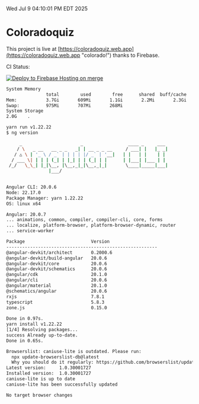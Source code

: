 Wed Jul  9 04:10:01 PM EDT 2025

# Coloradoquiz


This project is live at [https://coloradoquiz.web.app](https://coloradoquiz.web.app "colorado!") thanks to Firebase.

CI Status: 

[![Deploy to Firebase Hosting on merge](https://github.com/teamkushal/coloradoquiz/actions/workflows/firebase-hosting-merge.yml/badge.svg)](https://github.com/teamkushal/coloradoquiz/actions/workflows/firebase-hosting-merge.yml)

```bash
System Memory
               total        used        free      shared  buff/cache   available
Mem:           3.7Gi       609Mi       1.1Gi       2.2Mi       2.3Gi       3.1Gi
Swap:          975Mi       707Mi       268Mi
System Storage
2.0G	.
```
```bash
yarn run v1.22.22
$ ng version

     _                      _                 ____ _     ___
    / \   _ __   __ _ _   _| | __ _ _ __     / ___| |   |_ _|
   / △ \ | '_ \ / _` | | | | |/ _` | '__|   | |   | |    | |
  / ___ \| | | | (_| | |_| | | (_| | |      | |___| |___ | |
 /_/   \_\_| |_|\__, |\__,_|_|\__,_|_|       \____|_____|___|
                |___/
    

Angular CLI: 20.0.6
Node: 22.17.0
Package Manager: yarn 1.22.22
OS: linux x64

Angular: 20.0.7
... animations, common, compiler, compiler-cli, core, forms
... localize, platform-browser, platform-browser-dynamic, router
... service-worker

Package                         Version
---------------------------------------------------------
@angular-devkit/architect       0.2000.6
@angular-devkit/build-angular   20.0.6
@angular-devkit/core            20.0.6
@angular-devkit/schematics      20.0.6
@angular/cdk                    20.1.0
@angular/cli                    20.0.6
@angular/material               20.1.0
@schematics/angular             20.0.6
rxjs                            7.8.1
typescript                      5.8.3
zone.js                         0.15.0
    
Done in 0.97s.
yarn install v1.22.22
[1/4] Resolving packages...
success Already up-to-date.
Done in 0.65s.
```
```bash
Browserslist: caniuse-lite is outdated. Please run:
  npx update-browserslist-db@latest
  Why you should do it regularly: https://github.com/browserslist/update-db#readme
Latest version:     1.0.30001727
Installed version:  1.0.30001727
caniuse-lite is up to date
caniuse-lite has been successfully updated

No target browser changes
```
```bash
